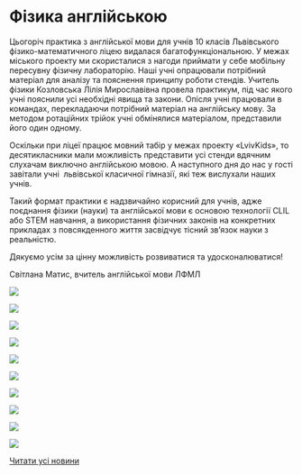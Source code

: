 # Фізика англійською

Цьогоріч практика з англійської мови для учнів 10 класів Львівського фізико-математичного ліцею видалася багатофункціональною. У межах міського проекту ми скористалися з нагоди приймати у себе мобільну пересувну фізичну лабораторію. Наші учні опрацювали потрібний матеріал для аналізу та пояснення принципу роботи стендів. Учитель фізики Козловська Лілія Мирославівна провела практикум, під час якого учні пояснили усі необхідні явища та закони. Опісля учні працювали в командах, перекладаючи потрібний матеріал на англійську мову. За методом ротаційних трійок учні обмінялися матеріалом, представили його один одному.

Оскільки при ліцеї працює мовний табір у межах проекту «LvivKids», то десятикласники мали можливість представити усі стенди вдячним слухачам виключно англійською мовою. А наступного дня до нас у гості завітали учні  львівської класичної гімназії, які теж вислухали наших учнів.

Такий формат практики є надзвичайно корисний для учнів, адже поєднання фізики (науки) та англійської мови є основою технології CLIL або STEM навчання, а використання фізичних законів на конкретних прикладах з повсякденного життя засвідчує тісний зв’язок науки з реальністю.

Дякуємо усім за цінну можливість розвиватися та удосконалюватися!

Світлана Матис, вчитель англійської мови ЛФМЛ

![](/images/blog/фізика-англійською/5lam.jpg)

![](/images/blog/фізика-англійською/7lam.jpg)

![](/images/blog/фізика-англійською/10lam.jpg)

![](/images/blog/фізика-англійською/1lam.jpg)

![](/images/blog/фізика-англійською/2lam.jpg)

![](/images/blog/фізика-англійською/3lam.jpg)

![](/images/blog/фізика-англійською/4lam.jpg)

![](/images/blog/фізика-англійською/6lam.jpg)

![](/images/blog/фізика-англійською/8lam.jpg)

![](/images/blog/фізика-англійською/9lam.jpg)

[Читати усі новини](/news)
